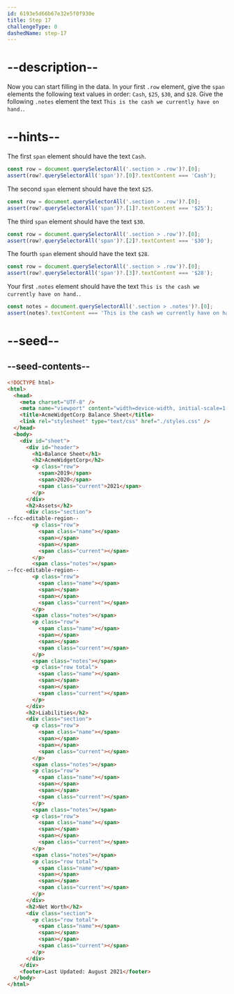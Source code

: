 ```yaml
---
id: 6193e5d66b67e32e5f0f930e
title: Step 17
challengeType: 0
dashedName: step-17
---
```


# --description--

Now you can start filling in the data. In your first `.row` element, give the `span` elements the following text values in order: `Cash`, `$25`, `$30`, and `$28`. Give the following `.notes` element the text `This is the cash we currently have on hand.`.

# --hints--

The first `span` element should have the text `Cash`.

```js
const row = document.querySelectorAll('.section > .row')?.[0];
assert(row?.querySelectorAll('span')?.[0]?.textContent === 'Cash');
```

The second `span` element should have the text `$25`.

```js
const row = document.querySelectorAll('.section > .row')?.[0];
assert(row?.querySelectorAll('span')?.[1]?.textContent === '$25');
```

The third `span` element should have the text `$30`.

```js
const row = document.querySelectorAll('.section > .row')?.[0];
assert(row?.querySelectorAll('span')?.[2]?.textContent === '$30');
```

The fourth `span` element should have the text `$28`.

```js
const row = document.querySelectorAll('.section > .row')?.[0];
assert(row?.querySelectorAll('span')?.[3]?.textContent === '$28');
```

Your first `.notes` element should have the text `This is the cash we currently have on hand.`.

```js
const notes = document.querySelectorAll('.section > .notes')?.[0];
assert(notes?.textContent === 'This is the cash we currently have on hand.');
```

# --seed--

## --seed-contents--

```html
<!DOCTYPE html>
<html>
  <head>
    <meta charset="UTF-8" />
    <meta name="viewport" content="width=device-width, initial-scale=1.0" />
    <title>AcmeWidgetCorp Balance Sheet</title>
    <link rel="stylesheet" type="text/css" href="./styles.css" />
  </head>
  <body>
    <div id="sheet">
      <div id="header">
        <h1>Balance Sheet</h1>
        <h2>AcmeWidgetCorp</h2>
        <p class="row">
          <span>2019</span>
          <span>2020</span>
          <span class="current">2021</span>
        </p>
      </div>
      <h2>Assets</h2>
      <div class="section">
--fcc-editable-region--
        <p class="row">
          <span class="name"></span>
          <span></span>
          <span></span>
          <span class="current"></span>
        </p>
        <span class="notes"></span>
--fcc-editable-region--
        <p class="row">
          <span class="name"></span>
          <span></span>
          <span></span>
          <span class="current"></span>
        </p>
        <span class="notes"></span>
        <p class="row">
          <span class="name"></span>
          <span></span>
          <span></span>
          <span class="current"></span>
        </p>
        <span class="notes"></span>
        <p class="row total">
          <span class="name"></span>
          <span></span>
          <span></span>
          <span class="current"></span>
        </p>
      </div>
      <h2>Liabilities</h2>
      <div class="section">
        <p class="row">
          <span class="name"></span>
          <span></span>
          <span></span>
          <span class="current"></span>
        </p>
        <span class="notes"></span>
        <p class="row">
          <span class="name"></span>
          <span></span>
          <span></span>
          <span class="current"></span>
        </p>
        <span class="notes"></span>
        <p class="row">
          <span class="name"></span>
          <span></span>
          <span></span>
          <span class="current"></span>
        </p>
        <span class="notes"></span>
        <p class="row total">
          <span class="name"></span>
          <span></span>
          <span></span>
          <span class="current"></span>
        </p>
      </div>
      <h2>Net Worth</h2>
      <div class="section">
        <p class="row total">
          <span class="name"></span>
          <span></span>
          <span></span>
          <span class="current"></span>
        </p>
      </div>
    </div>
    <footer>Last Updated: August 2021</footer>
  </body>
</html>
```

```css

```
